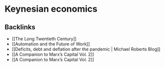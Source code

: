 # Keynesian economics



## Backlinks

-   [[The Long Twentieth Century]]
-   [[Automation and the Future of Work]]
-   [[Deficits, debt and deflation after the pandemic | Michael Roberts Blog]]
-   [[A Companion to Marx&rsquo;s Capital Vol. 2]]
-   [[A Companion to Marx&rsquo;s Capital Vol. 2]]
